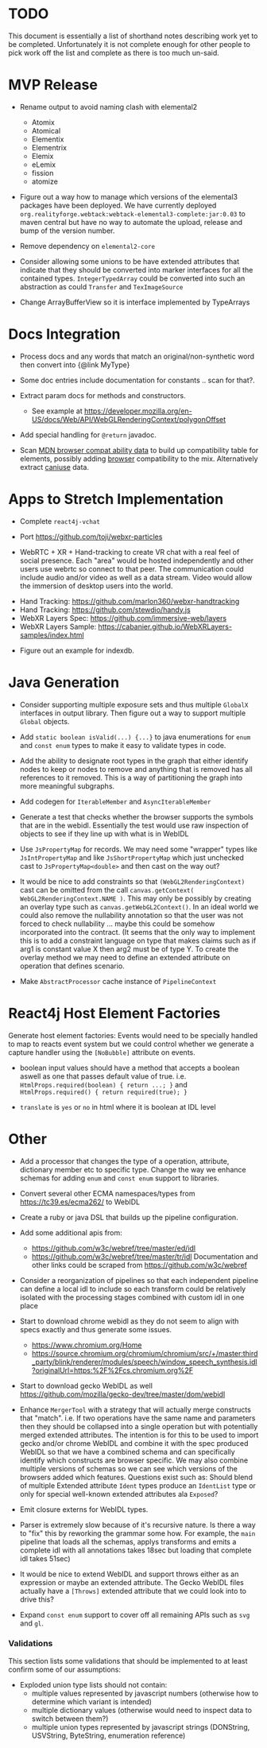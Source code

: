 # TODO

This document is essentially a list of shorthand notes describing work yet to be completed.
Unfortunately it is not complete enough for other people to pick work off the list and
complete as there is too much un-said.

# MVP Release

* Rename output to avoid naming clash with elemental2
  - Atomix
  - Atomical
  - Elementix
  - Elementrix
  - Elemix
  - eLemix
  - fission
  - atomize

* Figure out a way how to manage which versions of the elemental3 packages have been deployed. We
  have currently deployed `org.realityforge.webtack:webtack-elemental3-complete:jar:0.03` to maven central
  but have no way to automate the upload, release and bump of the version number.

* Remove dependency on `elemental2-core`

* Consider allowing some unions to be have extended attributes that indicate that they should be converted into
  marker interfaces for all the contained types. `IntegerTypedArray` could be converted into such an abstraction
  as could `Transfer` and `TexImageSource`

* Change ArrayBufferView so it is interface implemented by TypeArrays

# Docs Integration

* Process docs and any words that match an original/non-synthetic word then convert into {@link MyType}

* Some doc entries include documentation for constants .. scan for that?.

* Extract param docs for methods and constructors.
  - See example at https://developer.mozilla.org/en-US/docs/Web/API/WebGLRenderingContext/polygonOffset

* Add special handling for `@return` javadoc.

* Scan [MDN browser compat ability data](https://github.com/mdn/browser-compat-data/tree/master/api) to
  build up compatibility table for elements, possibly adding
  [browser](https://github.com/mdn/browser-compat-data/tree/master/browsers) compatibility to the mix.
  Alternatively extract [caniuse](https://github.com/Fyrd/caniuse) data.

# Apps to Stretch Implementation

* Complete `react4j-vchat`

* Port https://github.com/toji/webxr-particles

* WebRTC + XR + Hand-tracking to create VR chat with a real feel of social presence. Each "area" would be hosted
  independently and other users use webrtc so connect to that peer. The communication could include audio and/or
  video as well as a data stream. Video would allow the immersion of desktop users into the world.
 - Hand Tracking: https://github.com/marlon360/webxr-handtracking
 - Hand Tracking: https://github.com/stewdio/handy.js
 - WebXR Layers Spec: https://github.com/immersive-web/layers
 - WebXR Layers Sample: https://cabanier.github.io/WebXRLayers-samples/index.html

* Figure out an example for indexdb.

# Java Generation

* Consider supporting multiple exposure sets and thus multiple `GlobalX` interfaces in output library. Then figure out a way to support multiple `Global` objects.

* Add `static boolean isValid(...) {...}` to java enumerations for `enum` and `const enum` types to make it easy to validate types in code.

* Add the ability to designate root types in the graph that either identify nodes to keep or nodes to remove
  and anything that is removed has all references to it removed. This is a way of partitioning the graph into
  more meaningful subgraphs.

* Add codegen for `IterableMember` and `AsyncIterableMember`

* Generate a test that checks whether the browser supports the symbols that are in the webidl. Essentially the test
  would use raw inspection of objects to see if they line up with what is in WebIDL

* Use `JsPropertyMap` for records. We may need some "wrapper" types like `JsIntPropertyMap` and like `JsShortPropertyMap`
  which just unchecked cast to `JsPropertyMap<double>` and then cast on the way out?

* It would be nice to add constraints so that `(WebGL2RenderingContext)` cast can be omitted from the call
  `canvas.getContext( WebGL2RenderingContext.NAME )`. This may only be possibly by creating an overlay type such as
  `canvas.getWebGL2Context()`. In an ideal world we could also remove the nullability annotation so that the user
  was not forced to check nullability ... maybe this could be somehow incorporated into the contract. (It seems that
  the only way to implement this is to add a constraint language on type that makes claims such as if arg1 is constant
  value X then arg2 must be of type Y. To create the overlay method we may need to define an extended attribute on
  operation that defines scenario.

* Make `AbstractProcessor` cache instance of `PipelineContext`

# React4j Host Element Factories

Generate host element factories: Events would need to be specially handled to map to reacts event system but we could control whether we generate a capture handler using the `[NoBubble]` attribute on events.

* boolean input values should have a method that accepts a boolean aswell as one that passes default value of true. i.e. `HtmlProps.required(boolean) { return ...; }` and `HtmlProps.required() { return required(true); }`

* `translate` is `yes` or `no` in html where it is boolean at IDL level

# Other

* Add a processor that changes the type of a operation, attribute, dictionary member etc to specific type.
  Change the way we enhance schemas for adding `enum` and `const enum` support to libraries.

* Convert several other ECMA namespaces/types from https://tc39.es/ecma262/ to WebIDL

* Create a ruby or java DSL that builds up the pipeline configuration.

* Add some additional apis from:
  - https://github.com/w3c/webref/tree/master/ed/idl
  - https://github.com/w3c/webref/tree/master/tr/idl
  Documentation and other links could be scraped from https://github.com/w3c/webref

* Consider a reorganization of pipelines so that each independent pipeline can define a local idl to
  include so each transform could be relatively isolated with the processing stages combined with custom
  idl in one place

* Start to download chrome webidl as they do not seem to align with specs exactly and thus generate some issues.
  - https://www.chromium.org/Home
  - https://source.chromium.org/chromium/chromium/src/+/master:third_party/blink/renderer/modules/speech/window_speech_synthesis.idl?originalUrl=https:%2F%2Fcs.chromium.org%2F

* Start to download gecko WebIDL as well https://github.com/mozilla/gecko-dev/tree/master/dom/webidl

* Enhance `MergerTool` with a strategy that will actually merge constructs that "match". i.e. If two operations
  have the same name and parameters then they should be collapsed into a single operation but with potentially
  merged extended attributes. The intention is for this to be used to import gecko and/or chrome WebIDL and combine
  it with the spec produced WebIDL so that we have a combined schema and can specifically identify which constructs
  are browser specific. We may also combine multiple versions of schemas so we can see which versions of the browsers
  added which features. Questions exist such as: Should blend of multiple Extended attribute `Ident` types produce
  an `IdentList` type or only for special well-known extended attributes ala `Exposed`?

* Emit closure externs for WebIDL types.

* Parser is extremely slow because of it's recursive nature. Is there a way to "fix" this by reworking the
  grammar some how. For example, the `main` pipeline that loads all the schemas, applys transforms and emits
  a complete idl with all annotations takes 18sec but loading that complete idl takes 51sec)

* It would be nice to extend WebIDL and support throws either as an expression or maybe an extended attribute.
  The Gecko WebIDL files actually have a `[Throws]` extended attribute that we could look into to drive this?

* Expand `const enum` support to cover off all remaining APIs such as `svg` and `gl`.

### Validations

This section lists some validations that should be implemented to at least confirm some of our assumptions:

* Exploded union type lists should not contain:
  * multiple values represented by javascript numbers (otherwise how to determine which variant is intended)
  * multiple dictionary values (otherwise would need to inspect data to switch between them?)
  * multiple union types represented by javascript strings (DONString, USVString, ByteString, enumeration reference)
